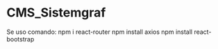 # CMS_Sistemgraf

Se uso comando:
    npm i react-router
    npm install axios
    npm install react-bootstrap